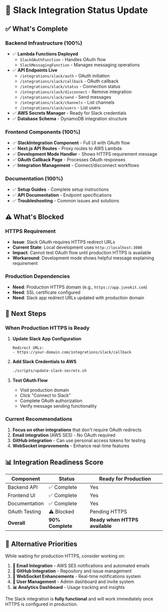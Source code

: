 # 🔄 Slack Integration Status Update

## ✅ **What's Complete**

### **Backend Infrastructure (100%)**
- ✅ **Lambda Functions Deployed**
  - `SlackOAuthFunction` - Handles OAuth flow
  - `SlackMessagingFunction` - Manages messaging operations
- ✅ **API Endpoints Live**
  - `/integrations/slack/auth` - OAuth initiation
  - `/integrations/slack/callback` - OAuth callback
  - `/integrations/slack/status` - Connection status
  - `/integrations/slack/disconnect` - Remove integration
  - `/integrations/slack/send` - Send messages
  - `/integrations/slack/channels` - List channels
  - `/integrations/slack/users` - List users
- ✅ **AWS Secrets Manager** - Ready for Slack credentials
- ✅ **Database Schema** - DynamoDB integration structure

### **Frontend Components (100%)**
- ✅ **SlackIntegration Component** - Full UI with OAuth flow
- ✅ **Next.js API Routes** - Proxy routes to AWS Lambda
- ✅ **Development Mode Handler** - Shows HTTPS requirement message
- ✅ **OAuth Callback Page** - Processes OAuth responses
- ✅ **Integration Management** - Connect/disconnect workflows

### **Documentation (100%)**
- ✅ **Setup Guides** - Complete setup instructions
- ✅ **API Documentation** - Endpoint specifications
- ✅ **Troubleshooting** - Common issues and solutions

## ⚠️ **What's Blocked**

### **HTTPS Requirement**
- **Issue**: Slack OAuth requires HTTPS redirect URLs
- **Current State**: Local development uses `http://localhost:3000`
- **Impact**: Cannot test OAuth flow until production HTTPS is available
- **Workaround**: Development mode shows helpful message explaining requirement

### **Production Dependencies**
- **Need**: Production HTTPS domain (e.g., `https://app.junokit.com`)
- **Need**: SSL certificate configured
- **Need**: Slack app redirect URLs updated with production domain

## 🚀 **Next Steps**

### **When Production HTTPS is Ready**
1. **Update Slack App Configuration**
   ```
   Redirect URLs:
   - https://your-domain.com/integrations/slack/callback
   ```

2. **Add Slack Credentials to AWS**
   ```bash
   ./scripts/update-slack-secrets.sh
   ```

3. **Test OAuth Flow**
   - Visit production domain
   - Click "Connect to Slack"
   - Complete OAuth authorization
   - Verify message sending functionality

### **Current Recommendations**
1. **Focus on other integrations** that don't require OAuth redirects
2. **Email integration** (AWS SES) - No OAuth required
3. **GitHub integration** - Can use personal access tokens for testing
4. **WebSocket improvements** - Enhance real-time features

## 📊 **Integration Readiness Score**

| Component | Status | Ready for Production |
|-----------|---------|---------------------|
| Backend API | ✅ Complete | Yes |
| Frontend UI | ✅ Complete | Yes |
| Documentation | ✅ Complete | Yes |
| OAuth Testing | ⚠️ Blocked | Pending HTTPS |
| **Overall** | **90% Complete** | **Ready when HTTPS available** |

## 🎯 **Alternative Priorities**

While waiting for production HTTPS, consider working on:

1. **📧 Email Integration** - AWS SES notifications and automated emails
2. **📅 GitHub Integration** - Repository and issue management 
3. **🔔 WebSocket Enhancements** - Real-time notifications system
4. **👥 User Management** - Admin dashboard and invite system
5. **📊 Analytics Dashboard** - Usage tracking and insights

The Slack integration is **fully functional** and will work immediately once HTTPS is configured in production. 